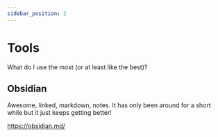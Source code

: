```yaml
---
sidebar_position: 2
---
```


# Tools

What do I use the most (or at least like the best)?

## Obsidian

Awesome, linked, markdown, notes. It has only been around for a short while but it just keeps getting better!

<https://obsidian.md/>